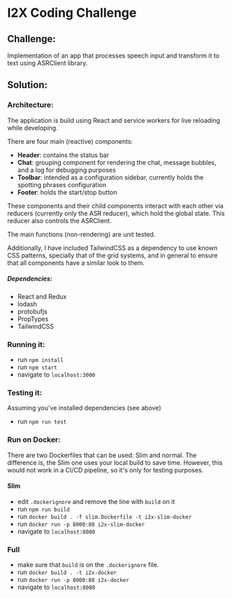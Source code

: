 # I2X Coding Challenge

## Challenge: 
Implementation of an app that processes speech input and transform it to text using ASRClient library.

## Solution:

### Architecture:

The application is build using React and service workers for live reloading while developing.

There are four main (reactive) components:
- **Header**: contains the status bar
- **Chat**: grouping component for rendering the chat, message bubbles, and a log for debugging purposes
- **Toolbar**: intended as a configuration sidebar, currently holds the spotting phrases configuration
- **Footer**: holds the start/stop button

These components and their child components interact with each other via reducers (currently only the ASR reducer), which hold the global state. This reducer also controls the ASRClient.

The main functions (non-rendering) are unit tested.

Additionally, I have included TailwindCSS as a dependency to use known CSS patterns, specially that of the grid systems, and in general to ensure that all components have a similar look to them.

##### Dependencies:
- React and Redux
- lodash
- protobufjs
- PropTypes
- TailwindCSS

### Running it:
 - run `npm install`
 - run `npm start`
 - navigate to `localhost:3000`
 
### Testing it:
 Assuming you've installed dependencies (see above)
 - run `npm run test`

### Run on Docker:
There are two Dockerfiles that can be used: Slim and normal.
The difference is, the Slim one uses your local build to save time. However, this would not work in a CI/CD pipeline, so it's only for testing purposes. 

#### Slim
- edit `.dockerignore` and remove the line with `build` on it
- run `npm run build`
- run `docker build . -f slim.Dockerfile -t i2x-slim-docker`
- run `docker run -p 8000:80 i2x-slim-docker`
- navigate to `localhost:8080`

### Full
- make sure that `build` is on the `.dockerignore` file.
- run `docker build . -t i2x-docker`
- run `docker run -p 8000:80 i2x-docker`
- navigate to `localhost:8080`
